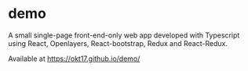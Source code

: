 # demo

A small single-page front-end-only web app developed with Typescript using React, Openlayers, React-bootstrap, Redux and React-Redux.

Available at https://okt17.github.io/demo/
